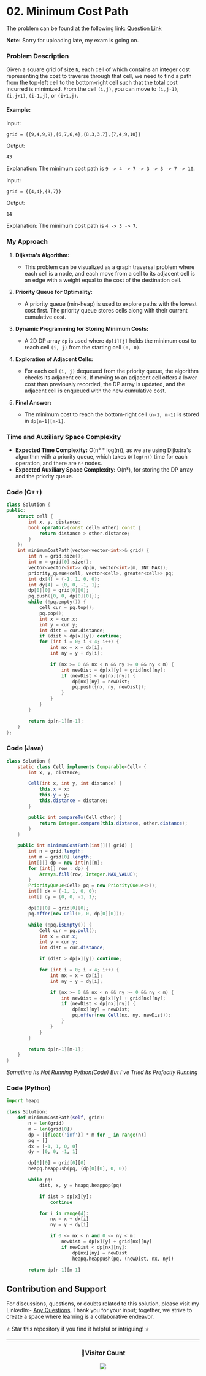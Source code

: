 # **02. Minimum Cost Path**

The problem can be found at the following link: [Question Link](https://www.geeksforgeeks.org/problems/minimum-cost-path3833/1)

**Note:** Sorry for uploading late, my exam is going on.

### Problem Description

Given a square grid of size `N`, each cell of which contains an integer cost representing the cost to traverse through that cell, we need to find a path from the top-left cell to the bottom-right cell such that the total cost incurred is minimized. From the cell `(i,j)`, you can move to `(i,j-1)`, `(i,j+1)`, `(i-1,j)`, or `(i+1,j)`.

#### Example:

Input:

```
grid = {{9,4,9,9},{6,7,6,4},{8,3,3,7},{7,4,9,10}}
```

Output:

```
43
```

Explanation: The minimum cost path is `9 -> 4 -> 7 -> 3 -> 3 -> 7 -> 10`.

Input:

```
grid = {{4,4},{3,7}}
```

Output:

```
14
```

Explanation: The minimum cost path is `4 -> 3 -> 7`.

### My Approach

1. **Dijkstra's Algorithm:**

   - This problem can be visualized as a graph traversal problem where each cell is a node, and each move from a cell to its adjacent cell is an edge with a weight equal to the cost of the destination cell.

2. **Priority Queue for Optimality:**

   - A priority queue (min-heap) is used to explore paths with the lowest cost first. The priority queue stores cells along with their current cumulative cost.

3. **Dynamic Programming for Storing Minimum Costs:**

   - A 2D DP array `dp` is used where `dp[i][j]` holds the minimum cost to reach cell `(i, j)` from the starting cell `(0, 0)`.

4. **Exploration of Adjacent Cells:**

   - For each cell `(i, j)` dequeued from the priority queue, the algorithm checks its adjacent cells. If moving to an adjacent cell offers a lower cost than previously recorded, the DP array is updated, and the adjacent cell is enqueued with the new cumulative cost.

5. **Final Answer:**
   - The minimum cost to reach the bottom-right cell `(n-1, m-1)` is stored in `dp[n-1][m-1]`.

### Time and Auxiliary Space Complexity

- **Expected Time Complexity:** O(n² \* log(n)), as we are using Dijkstra's algorithm with a priority queue, which takes `O(log(n))` time for each operation, and there are `n²` nodes.
- **Expected Auxiliary Space Complexity:** O(n²), for storing the DP array and the priority queue.

### Code (C++)

```cpp
class Solution {
public:
    struct cell {
        int x, y, distance;
        bool operator>(const cell& other) const {
            return distance > other.distance;
        }
    };
    int minimumCostPath(vector<vector<int>>& grid) {
        int n = grid.size();
        int m = grid[0].size();
        vector<vector<int>> dp(n, vector<int>(m, INT_MAX));
        priority_queue<cell, vector<cell>, greater<cell>> pq;
        int dx[4] = {-1, 1, 0, 0};
        int dy[4] = {0, 0, -1, 1};
        dp[0][0] = grid[0][0];
        pq.push({0, 0, dp[0][0]});
        while (!pq.empty()) {
            cell cur = pq.top();
            pq.pop();
            int x = cur.x;
            int y = cur.y;
            int dist = cur.distance;
            if (dist > dp[x][y]) continue;
            for (int i = 0; i < 4; i++) {
                int nx = x + dx[i];
                int ny = y + dy[i];

                if (nx >= 0 && nx < n && ny >= 0 && ny < m) {
                    int newDist = dp[x][y] + grid[nx][ny];
                    if (newDist < dp[nx][ny]) {
                        dp[nx][ny] = newDist;
                        pq.push({nx, ny, newDist});
                    }
                }
            }
        }

        return dp[n-1][m-1];
    }
};
```

### Code (Java)

```java
class Solution {
    static class Cell implements Comparable<Cell> {
        int x, y, distance;

        Cell(int x, int y, int distance) {
            this.x = x;
            this.y = y;
            this.distance = distance;
        }

        public int compareTo(Cell other) {
            return Integer.compare(this.distance, other.distance);
        }
    }

    public int minimumCostPath(int[][] grid) {
        int n = grid.length;
        int m = grid[0].length;
        int[][] dp = new int[n][m];
        for (int[] row : dp) {
            Arrays.fill(row, Integer.MAX_VALUE);
        }
        PriorityQueue<Cell> pq = new PriorityQueue<>();
        int[] dx = {-1, 1, 0, 0};
        int[] dy = {0, 0, -1, 1};

        dp[0][0] = grid[0][0];
        pq.offer(new Cell(0, 0, dp[0][0]));

        while (!pq.isEmpty()) {
            Cell cur = pq.poll();
            int x = cur.x;
            int y = cur.y;
            int dist = cur.distance;

            if (dist > dp[x][y]) continue;

            for (int i = 0; i < 4; i++) {
                int nx = x + dx[i];
                int ny = y + dy[i];

                if (nx >= 0 && nx < n && ny >= 0 && ny < m) {
                    int newDist = dp[x][y] + grid[nx][ny];
                    if (newDist < dp[nx][ny]) {
                        dp[nx][ny] = newDist;
                        pq.offer(new Cell(nx, ny, newDist));
                    }
                }
            }
        }

        return dp[n-1][m-1];
    }
}
```

_Sometime Its Not Running Python(Code) But I've Tried Its Prefectly Running_

### Code (Python)

```python
import heapq

class Solution:
    def minimumCostPath(self, grid):
        n = len(grid)
        m = len(grid[0])
        dp = [[float('inf')] * m for _ in range(n)]
        pq = []
        dx = [-1, 1, 0, 0]
        dy = [0, 0, -1, 1]

        dp[0][0] = grid[0][0]
        heapq.heappush(pq, (dp[0][0], 0, 0))

        while pq:
            dist, x, y = heapq.heappop(pq)

            if dist > dp[x][y]:
                continue

            for i in range(4):
                nx = x + dx[i]
                ny = y + dy[i]

                if 0 <= nx < n and 0 <= ny < m:
                    newDist = dp[x][y] + grid[nx][ny]
                    if newDist < dp[nx][ny]:
                        dp[nx][ny] = newDist
                        heapq.heappush(pq, (newDist, nx, ny))

        return dp[n-1][m-1]
```

## Contribution and Support

For discussions, questions, or doubts related to this solution, please visit my LinkedIn:- [Any Questions](https://www.linkedin.com/in/patel-hetkumar-sandipbhai-8b110525a/). Thank you for your input; together, we strive to create a space where learning is a collaborative endeavor.

⭐ Star this repository if you find it helpful or intriguing! ⭐

---

<div align=center>
  <h3><b>📍Visitor Count</b></h3>
</div>

<p align="center" >   
  <img src="https://visitor-badge.laobi.icu/badge?page_id=Hunterdii.GeeksforGeeks-POTD" />  
</p>
